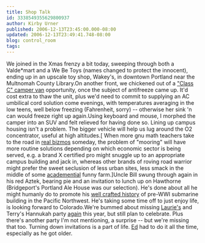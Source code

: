 ```yaml
---
title: Shop Talk
id: 3338549355629800937
author: Kirby Urner
published: 2006-12-13T23:45:00.000-08:00
updated: 2006-12-13T23:49:41.748-08:00
blog: control_room
tags: 
---
```


We joined in the Xmas frenzy a bit today, sweeping through both a Valde*mart and a We Be Toys (names changed to protect the innocent), ending up in an upscale toy shop, Wakey's, in downtown Portland near the Multnomah County Library.On another front, we chickened out of a ["Class C" camper van](http://images.google.com/images?svnum=10&hl=en&lr=&q=%22class+c%22+camper+van) opportunity, once the subject of antifreeze came up.  It'd cost extra to thaw the unit, plus we'd need to commit to supplying an AC umbilical cord solution come evenings, with temperatures averaging in the low teens, well below freezing (Fahrenheit, sorry) -- otherwise her sink 'n can would freeze right up again.Using keyboard and mouse, I morphed the camper into an SUV and felt relieved for having done so.  Lining up campus housing isn't a problem. The bigger vehicle will help us lug around the O2 concentrator, useful at high altitudes.[ When more gnu math teachers take to the road in [real bizmos](http://mybizmo.blogspot.com/2005/09/rethinking-cyberbookmobile-concept.html) someday, the problem of "mooring" will have more routine solutions depending on which economic sector is being served, e.g. a brand X certified pro might snuggle up to an appropriate campus building and jack in, whereas other brands of roving road warrior might prefer the sweet seclusion of less urban sites, less smack in the middle of some [academential](http://cat.nyu.edu/cgi-bin/wickedary/index.cgi?history=academentia%7C&word=academentia) funny farm.]Uncle Bill swung through again in his red Aztek, bearing pie and an invitation to lunch up on Hawthorne (Bridgeport's Portland Ale House was our selection).  He's done about all he might humanly do to promote his [well crafted history](http://www.beneaththesurface.info/) of pre-WWI submarine building in the Pacific Northwest.  He's taking some time off to just enjoy life, is looking forward to Colorado.We're bummed about missing [Laurie's](http://mybizmo.blogspot.com/2006/05/home-schooling.html) and Terry's Hannukah party [again](http://mybizmo.blogspot.com/2005/12/hanukkah-party.html) this year, but still plan to celebrate.  Plus there's another party I'm not mentioning, a surprise -- but we're missing that too.  Turning down invitations is a part of life.  [Ed](http://mybizmo.blogspot.com/2005/02/ayatollah-of-tetrahedron.html) had to do it all the time, especially as he got older.